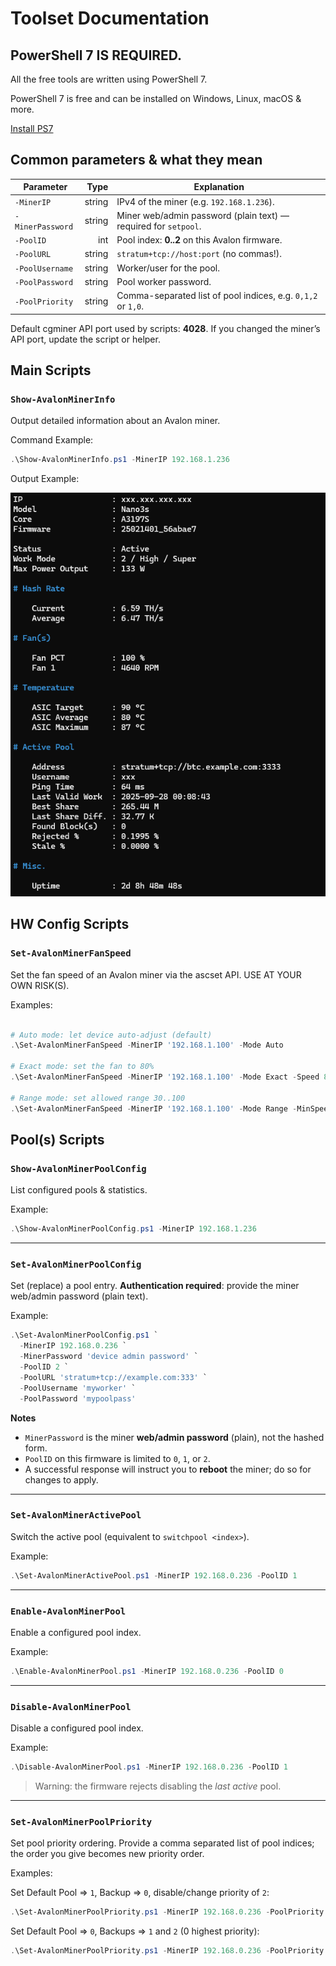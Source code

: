 # Toolset Documentation

## PowerShell 7 IS REQUIRED.

All the free tools are written using PowerShell 7.

PowerShell 7 is free and can be installed on Windows, Linux, macOS & more.

[Install PS7](https://learn.microsoft.com/en-us/powershell/scripting/install/installing-powershell)

## Common parameters & what they mean

| Parameter        |   Type | Explanation                                                     |
|------------------|-------:|-----------------------------------------------------------------|
| `-MinerIP`       | string | IPv4 of the miner (e.g. `192.168.1.236`).                       |
| `-MinerPassword` | string | Miner web/admin password (plain text) — required for `setpool`. |
| `-PoolID`        |    int | Pool index: **0..2** on this Avalon firmware.                   |
| `-PoolURL`       | string | `stratum+tcp://host:port` (no commas!).                         |
| `-PoolUsername`  | string | Worker/user for the pool.                                       |
| `-PoolPassword`  | string | Pool worker password.                                           |
| `-PoolPriority`  | string | Comma-separated list of pool indices, e.g. `0,1,2` or `1,0`.    |

Default cgminer API port used by scripts: **4028**. If you changed the miner’s API port, update the script or helper.

## Main Scripts

### `Show-AvalonMinerInfo`

Output detailed information about an Avalon miner.

Command Example:

```powershell
.\Show-AvalonMinerInfo.ps1 -MinerIP 192.168.1.236

```

Output Example:

![Show-AvalonMinerInfo_Output](../MEDIA/Show-AvalonMinerInfo.png)


## HW Config Scripts

### `Set-AvalonMinerFanSpeed`

Set the fan speed of an Avalon miner via the ascset API. USE AT YOUR OWN RISK(S).

Examples:

```powershell

# Auto mode: let device auto-adjust (default)
.\Set-AvalonMinerFanSpeed -MinerIP '192.168.1.100' -Mode Auto

# Exact mode: set the fan to 80%
.\Set-AvalonMinerFanSpeed -MinerIP '192.168.1.100' -Mode Exact -Speed 80

# Range mode: set allowed range 30..100
.\Set-AvalonMinerFanSpeed -MinerIP '192.168.1.100' -Mode Range -MinSpeed 30 -MaxSpeed 100

```

## Pool(s) Scripts

### `Show-AvalonMinerPoolConfig`

List configured pools & statistics.

Example:

```powershell
.\Show-AvalonMinerPoolConfig.ps1 -MinerIP 192.168.1.236
```

---

### `Set-AvalonMinerPoolConfig`

Set (replace) a pool entry. **Authentication required**: provide the miner web/admin password (plain text).

Example:

```powershell
.\Set-AvalonMinerPoolConfig.ps1 `
  -MinerIP 192.168.0.236 `
  -MinerPassword 'device admin password' `
  -PoolID 2 `
  -PoolURL 'stratum+tcp://example.com:333' `
  -PoolUsername 'myworker' `
  -PoolPassword 'mypoolpass'
```

**Notes**

* `MinerPassword` is the miner **web/admin password** (plain), not the hashed form.
* `PoolID` on this firmware is limited to `0`, `1`, or `2`.
* A successful response will instruct you to **reboot** the miner; do so for changes to apply.

---

### `Set-AvalonMinerActivePool`

Switch the active pool (equivalent to `switchpool <index>`).

Example:

```powershell
.\Set-AvalonMinerActivePool.ps1 -MinerIP 192.168.0.236 -PoolID 1
```

---

### `Enable-AvalonMinerPool`

Enable a configured pool index.

Example:

```powershell
.\Enable-AvalonMinerPool.ps1 -MinerIP 192.168.0.236 -PoolID 0
```

---

### `Disable-AvalonMinerPool`

Disable a configured pool index.

Example:

```powershell
.\Disable-AvalonMinerPool.ps1 -MinerIP 192.168.0.236 -PoolID 1
```

> Warning: the firmware rejects disabling the *last active* pool.

---

### `Set-AvalonMinerPoolPriority`

Set pool priority ordering. Provide a comma separated list of pool indices; the order you give becomes new priority order.

Examples:

Set Default Pool => `1`, Backup => `0`, disable/change priority of `2`:

```powershell
.\Set-AvalonMinerPoolPriority.ps1 -MinerIP 192.168.0.236 -PoolPriority '1,0'
```

Set Default Pool => `0`, Backups => `1` and `2` (0 highest priority):

```powershell
.\Set-AvalonMinerPoolPriority.ps1 -MinerIP 192.168.0.236 -PoolPriority '0,1,2'
```

